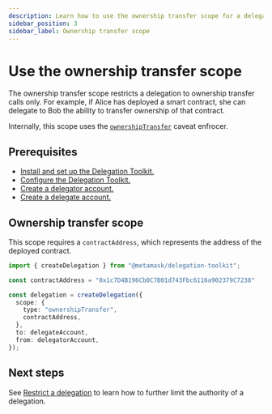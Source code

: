 ```yaml
---
description: Learn how to use the ownership transfer scope for a delegation.
sidebar_position: 3
sidebar_label: Ownership transfer scope
---
```


# Use the ownership transfer scope
 
The ownership transfer scope restricts a delegation to ownership transfer calls only.
For example, if Alice has deployed a smart contract, she can delegate to Bob the ability to transfer ownership of that contract.

Internally, this scope uses the [`ownershipTransfer`](../../../reference/caveats.md#ownershiptransfer) caveat enfrocer.

## Prerequisites

- [Install and set up the Delegation Toolkit.](../../../get-started/install.md)
- [Configure the Delegation Toolkit.](../../configure.md)
- [Create a delegator account.](../execute-on-smart-accounts-behalf.md#3-create-a-delegator-account)
- [Create a delegate account.](../execute-on-smart-accounts-behalf.md#4-create-a-delegate-account)

## Ownership transfer scope

This scope requires a `contractAddress`, which represents the address of the deployed contract.

```typescript
import { createDelegation } from "@metamask/delegation-toolkit";

const contractAddress = "0x1c7D4B196Cb0C7B01d743Fbc6116a902379C7238"

const delegation = createDelegation({
  scope: {
    type: "ownershipTransfer",
    contractAddress,
  },
  to: delegateAccount,
  from: delegatorAccount,
});
```

## Next steps

See [Restrict a delegation](../restrict-delegation.md) to learn how to further limit the authority of a delegation.